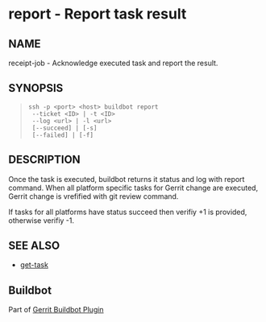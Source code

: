 report - Report task result
====================

NAME
----
receipt-job - Acknowledge executed task and report the result.

SYNOPSIS
--------
>     ssh -p <port> <host> buildbot report
>      --ticket <ID> | -t <ID>
>      --log <url> | -l <url>
>      [--succeed] | [-s]
>      [--failed] | [-f]

DESCRIPTION
-----------
Once the task is executed, buildbot returns it status and log with
report command. When all platform specific tasks for Gerrit change are 
executed, Gerrit change is vrefified with git review command.

If tasks for all platforms have status succeed then verifiy +1
is provided, otherwise verifiy -1.

SEE ALSO
--------

* [get-task](cmd-get-task.html)

Buildbot
--------
Part of [Gerrit Buildbot Plugin](index.html)